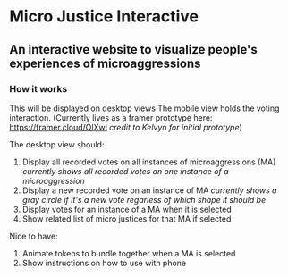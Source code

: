 # Micro Justice Interactive
## An interactive website to visualize people's experiences of microaggressions
### How it works

This will be displayed on desktop views
The mobile view holds the voting interaction.  (Currently lives as a framer prototype here: https://framer.cloud/QlXwl _credit to Kelvyn for initial prototype_)

The desktop view should:
1. Display all recorded votes on all instances of microaggressions (MA) _currently shows all recorded votes on one instance of a microaggression_
2. Display a new recorded vote on an instance of MA _currently shows a gray circle if it's a new vote regarless of which shape it should be_
3. Display votes for an instance of a MA when it is selected
4. Show related list of micro justices for that MA if selected

Nice to have:
1. Animate tokens to bundle together when a MA is selected
2. Show instructions on how to use with phone
